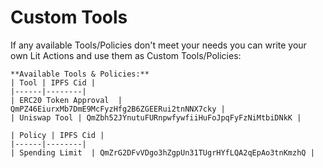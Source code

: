 # Custom Tools

If any available Tools/Policies don't meet your needs you can write your own Lit Actions and use them as Custom Tools/Policies:

    **Available Tools & Policies:**
    | Tool | IPFS Cid |
    |------|--------|
    | ERC20 Token Approval  | QmPZ46EiurxMb7DmE9McFyzHfg2B6ZGEERui2tnNNX7cky |
    | Uniswap Tool | QmZbh52JYnutuFURnpwfywfiiHuFoJpqFyFzNiMtbiDNkK |

    | Policy | IPFS Cid |
    |------|--------|
    | Spending Limit  | QmZrG2DFvVDgo3hZgpUn31TUgrHYfLQA2qEpAo3tnKmzhQ |

